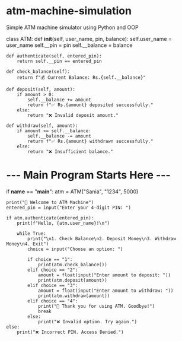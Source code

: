 # atm-machine-simulation
Simple ATM machine simulator using Python and OOP


class ATM:
    def __init__(self, user_name, pin, balance):
        self.user_name = user_name
        self.__pin = pin
        self.__balance = balance

    def authenticate(self, entered_pin):
        return self.__pin == entered_pin

    def check_balance(self):
        return f"💰 Current Balance: Rs.{self.__balance}"

    def deposit(self, amount):
        if amount > 0:
            self.__balance += amount
            return f"✅ Rs.{amount} deposited successfully."
        else:
            return "❌ Invalid deposit amount."

    def withdraw(self, amount):
        if amount <= self.__balance:
            self.__balance -= amount
            return f"✅ Rs.{amount} withdrawn successfully."
        else:
            return "❌ Insufficient balance."


# --- Main Program Starts Here ---

if __name__ == "__main__":
    atm = ATM("Sania", "1234", 5000)

    print("🏧 Welcome to ATM Machine")
    entered_pin = input("Enter your 4-digit PIN: ")

    if atm.authenticate(entered_pin):
        print(f"Hello, {atm.user_name}!\n")

        while True:
            print("\n1. Check Balance\n2. Deposit Money\n3. Withdraw Money\n4. Exit")
            choice = input("Choose an option: ")

            if choice == "1":
                print(atm.check_balance())
            elif choice == "2":
                amount = float(input("Enter amount to deposit: "))
                print(atm.deposit(amount))
            elif choice == "3":
                amount = float(input("Enter amount to withdraw: "))
                print(atm.withdraw(amount))
            elif choice == "4":
                print("🚪 Thank you for using ATM. Goodbye!")
                break
            else:
                print("❌ Invalid option. Try again.")
    else:
        print("❌ Incorrect PIN. Access Denied.")
